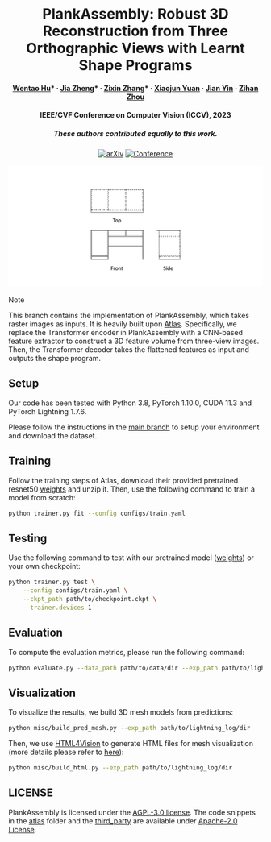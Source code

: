 <div align="center">

# PlankAssembly: Robust 3D Reconstruction from Three Orthographic Views with Learnt Shape Programs

<h4>
  <a href='https://github.com/Huenao' target='_blank'>Wentao Hu</a>*
  ·
  <a href='https://bertjiazheng.github.io/' target='_blank'>Jia Zheng</a>*
  ·
  <a href='https://github.com/Elsa-zhang' target='_blank'>Zixin Zhang</a>*
  ·
  <a href='https://yuan-xiaojun.github.io/Yuan-Xiaojun/' target='_blank'>Xiaojun Yuan</a>
  ·
  <a href='https://sai.sysu.edu.cn/teacher/teacher01/1385356.htm' target='_blank'>Jian Yin</a>
  ·
  <a href='https://zihan-z.github.io/' target='_blank'>Zihan Zhou</a>
</h4>

<h4>
  IEEE/CVF Conference on Computer Vision (ICCV), 2023
</h4>

<h5>
  These authors contributed equally to this work.
</h5>

[![arXiv](http://img.shields.io/badge/arXiv-2308.05744-B31B1B.svg)](https://arxiv.org/abs/2308.05744)
[![Conference](https://img.shields.io/badge/ICCV-2023-4b44ce.svg)](https://openaccess.thecvf.com/content/ICCV2023/html/Hu_PlankAssembly_Robust_3D_Reconstruction_from_Three_Orthographic_Views_with_Learnt_ICCV_2023_paper.html)

<img src="assets/teaser.gif">

</div>

> [!NOTE]
> This branch contains the implementation of PlankAssembly, which takes raster images as inputs. It is heavily built upon [Atlas](https://github.com/magicleap/Atlas). Specifically, we replace the Transformer encoder in PlankAssembly with a CNN-based feature extractor to construct a 3D feature volume from three-view images. Then, the Transformer decoder takes the flattened features as input and outputs the shape program.

## Setup

Our code has been tested with Python 3.8, PyTorch 1.10.0, CUDA 11.3 and PyTorch Lightning 1.7.6.

Please follow the instructions in the [main branch](https://github.com/manycore-research/PlankAssembly#installation) to setup your environment and download the dataset.

## Training

Follow the training steps of Atlas, download their provided pretrained resnet50 [weights](https://drive.google.com/file/d/15x8k-YOs_65N35CJafoJAPiftyX4Lx5w/view?usp=sharing) and unzip it. Then, use the following command to train a model from scratch:

```bash
python trainer.py fit --config configs/train.yaml
```

## Testing

Use the following command to test with our pretrained model ([weights](https://manycore-research-azure.kujiale.com/manycore-research/PlankAssembly/models/atlas-checkpoint_049-precision=0.808-recall=0.773-f1=0.787.ckpt)) or your own checkpoint:

```bash
python trainer.py test \
    --config configs/train.yaml \
    --ckpt_path path/to/checkpoint.ckpt \
    --trainer.devices 1
```

## Evaluation

To compute the evaluation metrics, please run the following command:

```bash
python evaluate.py --data_path path/to/data/dir --exp_path path/to/lightning_log/dir
```

## Visualization

To visualize the results, we build 3D mesh models from predictions:

```bash
python misc/build_pred_mesh.py --exp_path path/to/lightning_log/dir
```

Then, we use [HTML4Vision](https://github.com/mtli/HTML4Vision) to generate HTML files for mesh visualization (more details please refer to [here](https://github.com/mtli/HTML4Vision/#3d-models)):

```bash
python misc/build_html.py --exp_path path/to/lightning_log/dir
```

## LICENSE

PlankAssembly is licensed under the [AGPL-3.0 license](LICENSE). The code snippets in the [atlas](atlas) folder and the [third_party](third_party) are available under [Apache-2.0 License](https://www.apache.org/licenses/LICENSE-2.0).